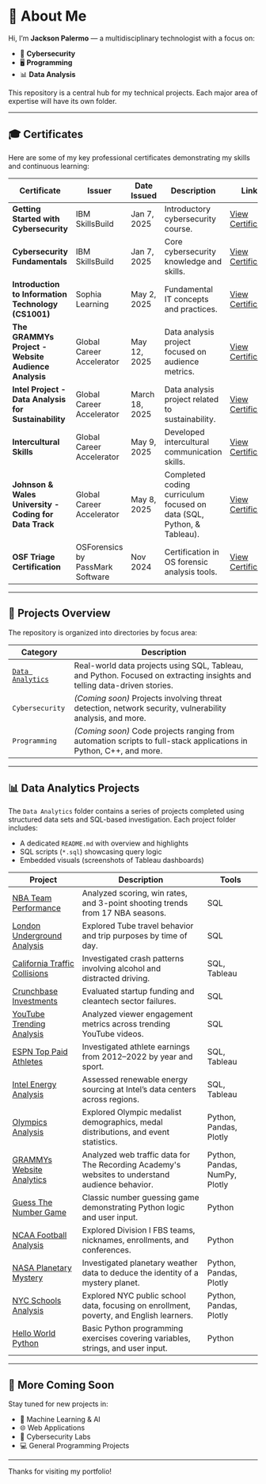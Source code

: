 # 👋 About Me

Hi, I’m **Jackson Palermo** — a multidisciplinary technologist with a focus on:

- 🔐 **Cybersecurity**
- 🖥️ **Programming**
- 📊 **Data Analysis**

This repository is a central hub for my technical projects. Each major area of expertise will have its own folder.

---

## 🎓 Certificates

Here are some of my key professional certificates demonstrating my skills and continuous learning:

| Certificate                                    | Issuer                      | Date Issued   | Description                                  | Link                        |
|-----------------------------------------------|-----------------------------|---------------|----------------------------------------------|-----------------------------|
| **Getting Started with Cybersecurity**         | IBM SkillsBuild             | Jan 7, 2025   | Introductory cybersecurity course.           | [View Certificate](https://www.credly.com/badges/3162b96e-e63d-4bb7-98e8-e3308d0919c4/public_url) |
| **Cybersecurity Fundamentals**                 | IBM SkillsBuild             | Jan 7, 2025   | Core cybersecurity knowledge and skills.     | [View Certificate](https://www.credly.com/badges/1ce4c65f-be18-475a-aa8a-f517ac85774f/public_url) |
| **Introduction to Information Technology (CS1001)** | Sophia Learning             | May 2, 2025   | Fundamental IT concepts and practices.       | [View Certificate](https://www.credly.com/badges/ad5eed0c-45d0-4f72-a4bd-c37fcb0970a2/public_url) |
| **The GRAMMYs Project - Website Audience Analysis**  | Global Career Accelerator   | May 12, 2025  | Data analysis project focused on audience metrics. | [View Certificate](https://www.credential.net/67ed07cc-6953-4c52-8567-da0dc0166067#acc.tdDG75AE) |
| **Intel Project - Data Analysis for Sustainability** | Global Career Accelerator   | March 18, 2025| Data analysis project related to sustainability. | [View Certificate](https://www.credential.net/0ca14821-c0bb-4f93-b3cc-bd6e445b1fd8#acc.WJIvyOKg) |
| **Intercultural Skills** | Global Career Accelerator   | May 9, 2025   | Developed intercultural communication skills. | [View Certificate](https://www.credential.net/96a9128e-58a3-41b0-beb6-8a44a4d2b3e6#acc.kE7Kyj0r) |
| **Johnson & Wales University - Coding for Data Track** | Global Career Accelerator   | May 8, 2025   | Completed coding curriculum focused on data (SQL, Python, & Tableau). | [View Certificate](https://www.credential.net/c017975f-cbf6-4b27-ad10-c9aaa722f812#acc.PU6lExQj) |
| **OSF Triage Certification**                    | OSForensics by PassMark Software | Nov 2024    | Certification in OS forensic analysis tools. | [View Certificate](https://www.linkedin.com/in/jrpalermo/details/certifications/1747939420645/single-media-viewer/?profileId=ACoAAEqtrbYBrUfOWLpVGPrNX8VEFbYvM1Wn1RM) |

---

## 📂 Projects Overview

The repository is organized into directories by focus area:

| Category                               | Description                                                                                                              |
| -------------------------------------- | ------------------------------------------------------------------------------------------------------------------------ |
| [`Data Analytics`](./Data%20Analytics%20(SQL,%20Python,%20Tableau)) | Real-world data projects using SQL, Tableau, and Python. Focused on extracting insights and telling data-driven stories. |
| `Cybersecurity`                        | *(Coming soon)* Projects involving threat detection, network security, vulnerability analysis, and more.                 |
| `Programming`                          | *(Coming soon)* Code projects ranging from automation scripts to full-stack applications in Python, C++, and more.       |

---

## 📊 Data Analytics Projects

The `Data Analytics` folder contains a series of projects completed using structured data sets and SQL-based investigation. Each project folder includes:

- A dedicated `README.md` with overview and highlights
- SQL scripts (`*.sql`) showcasing query logic
- Embedded visuals (screenshots of Tableau dashboards)

| Project | Description | Tools |
|---------|-------------|--------|
| [NBA Team Performance](./Data%20Analytics%20(SQL,%20Python,%20Tableau)/NBA_Team_Performance) | Analyzed scoring, win rates, and 3-point shooting trends from 17 NBA seasons. | SQL |
| [London Underground Analysis](./Data%20Analytics%20(SQL,%20Python,%20Tableau)/London_Underground_Analysis) | Explored Tube travel behavior and trip purposes by time of day. | SQL |
| [California Traffic Collisions](./Data%20Analytics%20(SQL,%20Python,%20Tableau)/California_Collisions) | Investigated crash patterns involving alcohol and distracted driving. | SQL, Tableau |
| [Crunchbase Investments](./Data%20Analytics%20(SQL,%20Python,%20Tableau)/Crunchbase_Investments) | Evaluated startup funding and cleantech sector failures. | SQL |
| [YouTube Trending Analysis](./Data%20Analytics%20(SQL,%20Python,%20Tableau)/YouTube_Trending_Analysis) | Analyzed viewer engagement metrics across trending YouTube videos. | SQL |
| [ESPN Top Paid Athletes](./Data%20Analytics%20(SQL,%20Python,%20Tableau)/ESPN_Top_Paid_Athletes) | Investigated athlete earnings from 2012–2022 by year and sport. | SQL, Tableau |
| [Intel Energy Analysis](./Data%20Analytics%20(SQL,%20Python,%20Tableau)/Intel_Data_Center_Analysis) | Assessed renewable energy sourcing at Intel’s data centers across regions. | SQL, Tableau |
| [Olympics Analysis](./Data%20Analytics%20(SQL,%20Python,%20Tableau)/Olympics_Analysis) | Explored Olympic medalist demographics, medal distributions, and event statistics. | Python, Pandas, Plotly |
| [GRAMMYs Website Analytics](./Data%20Analytics%20(SQL,%20Python,%20Tableau)/Grammys_Student) | Analyzed web traffic data for The Recording Academy's websites to understand audience behavior. | Python, Pandas, NumPy, Plotly |
| [Guess The Number Game](./Data%20Analytics%20(SQL,%20Python,%20Tableau)/Guess_The_Number) | Classic number guessing game demonstrating Python logic and user input. | Python |
| [NCAA Football Analysis](./Data%20Analytics%20(SQL,%20Python,%20Tableau)/NCAA_Division_I_Football_Teams) | Explored Division I FBS teams, nicknames, enrollments, and conferences. | Python |
| [NASA Planetary Mystery](./Data%20Analytics%20(SQL,%20Python,%20Tableau)/NASA_Planetary_Mystery) | Investigated planetary weather data to deduce the identity of a mystery planet. | Python, Pandas, Plotly |
| [NYC Schools Analysis](./Data%20Analytics%20(SQL,%20Python,%20Tableau)/NYC_Schools_Analysis) | Explored NYC public school data, focusing on enrollment, poverty, and English learners. | Python, Pandas, Plotly |
| [Hello World Python](./Data%20Analytics%20(SQL,%20Python,%20Tableau)/HelloWorld_Python) | Basic Python programming exercises covering variables, strings, and user input. | Python |

---

## 🚀 More Coming Soon

Stay tuned for new projects in:

- 🧠 Machine Learning & AI
- 🌐 Web Applications
- 📡 Cybersecurity Labs
- 💻 General Programming Projects

---

Thanks for visiting my portfolio!
